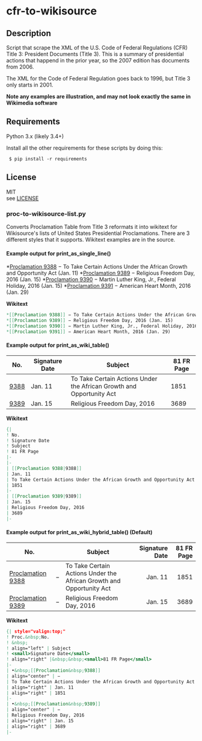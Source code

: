 # cfr-to-wikisource

## Description
Script that scrape the XML of the U.S. Code of Federal Regulations (CFR) Title 3:
President Documents (Title 3).  This is a summary of presidential actions that happend in
the prior year, so the 2007 edition has documents from 2006.

The XML for the Code of Federal Regulation goes back to 1996, but Title
3 only starts in 2001.

**Note any examples are illustration, and may not look exactly the same in Wikimedia software**

## Requirements
Python 3.x  (likely 3.4+)

Install all the other requirements for these scripts by doing this:

```
 $ pip install -r requirements
```

## License
MIT   
see [LICENSE](LICENSE)



### proc-to-wikisource-list.py

Converts  Proclamation Table from Title 3 reformats it into wikitext for Wikisource's
lists of United States Presidential Proclamations.  There are 3 different
styles that it supports. Wikitext examples are in the source.

#### Example output for print_as_single_line()

*[Proclamation 9388](https://en.wikisource.org/wiki/Proclamation_9388) − To Take Certain Actions Under the African Growth and Opportunity Act (Jan. 11)
*[Proclamation 9389](https://en.wikisource.org/wiki/Proclamation_9389) − Religious Freedom Day, 2016 (Jan. 15)
*[Proclamation 9390](https://en.wikisource.org/wiki/Proclamation_9390) − Martin Luther King, Jr., Federal Holiday, 2016 (Jan. 15)
*[Proclamation 9391](https://en.wikisource.org/wiki/Proclamation_9391) − American Heart Month, 2016 (Jan. 29)

**Wikitext**
```MediaWiki
*[[Proclamation 9388]] − To Take Certain Actions Under the African Growth and Opportunity Act (Jan. 11)
*[[Proclamation 9389]] − Religious Freedom Day, 2016 (Jan. 15)
*[[Proclamation 9390]] − Martin Luther King, Jr., Federal Holiday, 2016 (Jan. 15)
*[[Proclamation 9391]] − American Heart Month, 2016 (Jan. 29)
```

#### Example output for print_as_wiki_table()

| No.                                                      | Signature Date |  Subject                                                             | 81 FR Page |
| -------------------------------------------------------- | -------------- | -------------------------------------------------------------------- | ---------- |
| [9388](https://en.wikisource.org/wiki/Proclamation_9388) | Jan. 11        | To Take Certain Actions Under the African Growth and Opportunity Act | 1851       |
| [9389](https://en.wikisource.org/wiki/Proclamation_9389) | Jan. 15        | Religious Freedom Day, 2016                                          | 3689       |


**Wikitext**
```MediaWiki
{|
! No.
! Signature Date
! Subject
! 81 FR Page
|-
|-
| [[Proclamation 9388|9388]]
| Jan. 11
| To Take Certain Actions Under the African Growth and Opportunity Act
| 1851
|-
| [[Proclamation 9389|9389]]
| Jan. 15
| Religious Freedom Day, 2016
| 3689
|-
```


#### Example output for print_as_wiki_hybrid_table() (Default)

| No.                                                                   |     | Subject                                                              | Signature Date | 81 FR Page |
| --------------------------------------------------------------------- |:---:| -------------------------------------------------------------------- | --------------:| ----------:|
| [Proclamation 9388](https://en.wikisource.org/wiki/Proclamation_9388) | −   | To Take Certain Actions Under the African Growth and Opportunity Act | Jan. 11        | 1851       |
| [Proclamation 9389](https://en.wikisource.org/wiki/Proclamation_9389) | −   | Religious Freedom Day, 2016                                          | Jan. 15        | 3689       |

**Wikitext**
```MediaWiki
{| style="valign:top;"
! Proc.&nbsp;No.
! &nbsp;
! align="left" | Subject
! <small>Signature Date</small>
! align="right" |&nbsp;&nbsp;<small>81 FR Page</small>
|-
| •&nbsp;[[Proclamation&nbsp;9388]]
| align="center" | −
| To Take Certain Actions Under the African Growth and Opportunity Act
| align="right" | Jan. 11
| align="right" | 1851
|-
| •&nbsp;[[Proclamation&nbsp;9389]]
| align="center" | −
| Religious Freedom Day, 2016
| align="right" | Jan. 15
| align="right" | 3689
|-
```
